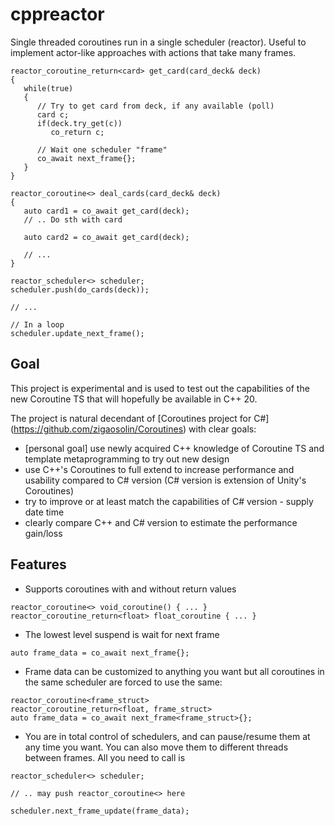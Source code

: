 # cppreactor
Single threaded coroutines run in a single scheduler (reactor). Useful to implement actor-like approaches with actions that take many frames.

```
reactor_coroutine_return<card> get_card(card_deck& deck)
{
   while(true)
   {
      // Try to get card from deck, if any available (poll)
      card c;
      if(deck.try_get(c))
         co_return c;

      // Wait one scheduler "frame"
      co_await next_frame{};
   }
}

reactor_coroutine<> deal_cards(card_deck& deck)
{
   auto card1 = co_await get_card(deck);
   // .. Do sth with card

   auto card2 = co_await get_card(deck);

   // ...
}

reactor_scheduler<> scheduler;
scheduler.push(do_cards(deck));

// ...

// In a loop
scheduler.update_next_frame();

```

## Goal

This project is experimental and is used to test out the capabilities of the new Coroutine TS that will hopefully be available in C++ 20. 

The project is natural decendant of [Coroutines project for C#] (https://github.com/zigaosolin/Coroutines) with clear goals:
- [personal goal] use newly acquired C++ knowledge of Coroutine TS and template metaprogramming to try out new design
- use C++'s Coroutines to full extend to increase performance and usability compared to C# version (C# version is extension of Unity's Coroutines)
- try to improve or at least match the capabilities of C# version - supply date time
- clearly compare C++ and C# version to estimate the performance gain/loss

## Features

* Supports coroutines with and without return values
```
reactor_coroutine<> void_coroutine() { ... }
reactor_coroutine_return<float> float_coroutine { ... }
```

* The lowest level suspend is wait for next frame
```
auto frame_data = co_await next_frame{};
```

* Frame data can be customized to anything you want but all coroutines in the same scheduler are forced to use the same:
```
reactor_coroutine<frame_struct> 
reactor_coroutine_return<float, frame_struct> 
auto frame_data = co_await next_frame<frame_struct>{};
```

* You are in total control of schedulers, and can pause/resume them at any time you want. You can also move them to different threads between frames. All you need to call is
```
reactor_scheduler<> scheduler;

// .. may push reactor_coroutine<> here

scheduler.next_frame_update(frame_data);
```



